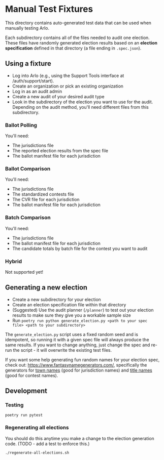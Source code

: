 # Manual Test Fixtures

This directory contains auto-generated test data that can be used when manually testing Arlo.

Each subdirectory contains all of the files needed to audit one election. These files have randomly generated election results based on an **election specification** defined in that directory (a file ending in `.spec.json`).

## Using a fixture

- Log into Arlo (e.g., using the Support Tools interface at /auth/support/start).
- Create an organization or pick an existing organization
- Log in as an audit admin
- Create a new audit of your desired audit type
- Look in the subdirectory of the election you want to use for the audit. Depending on the audit method, you'll need different files from this subdirectory.

### Ballot Polling

You'll need:

- The jurisdictions file
- The reported election results from the spec file
- The ballot manifest file for each jurisdiction

### Ballot Comparison

You'll need:

- The jurisdictions file
- The standardized contests file
- The CVR file for each jurisdiction
- The ballot manifest file for each jurisdiction

### Batch Comparison

You'll need:

- The jurisdictions file
- The ballot manifest file for each jurisdiction
- The candidate totals by batch file for the contest you want to audit

### Hybrid

Not supported yet!

## Generating a new election

- Create a new subdirectory for your election
- Create an election specification file within that directory
- (Suggested) Use the audit planner (`/planner`) to test out your election results to make sure they give you a workable sample size
- Run `poetry run python generate_election.py <path to your spec file> <path to your subdirectory>`

The `generate_election.py` script uses a fixed random seed and is idempotent, so running it with a given spec file will always produce the same results. If you want to change anything, just change the spec and re-run the script - it will overwrite the existing test files.

If you want some help generating fun random names for your election spec, check out: https://www.fantasynamegenerators.com/, specifically the generators for [town names](https://www.fantasynamegenerators.com/town-names.php) (good for jurisdiction names) and [title names](https://www.fantasynamegenerators.com/title-names.php) (good for contest names).

## Development

### Testing

    poetry run pytest

### Regenerating all elections

You should do this anytime you make a change to the election generation code. (TODO - add a test to enforce this.)

    ./regenerate-all-elections.sh
